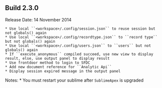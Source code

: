 Build 2.3.0
-----------
Release Date: 14 November 2014
        
    * Use local ``<workspace>/.config/session.json`` to reuse session but not globals() again
    * Use local ``<workspace>/.config/recordtype.json`` to ``record type`` but not globals() again
    * Use local ``<workspace>/.config/users.json`` to ``users`` but not globals() again
    * If ``execute_anonymous`` compiled succeed, use new view to display result, else, use output panel to display result
    * Use frontdoor method to login to SFDC
    * Add new document reference for ``Analytic Api``
    * Display session expired message in the output panel

Notes:
    * You must restart your sublime after ``SublimeApex`` is upgraded
